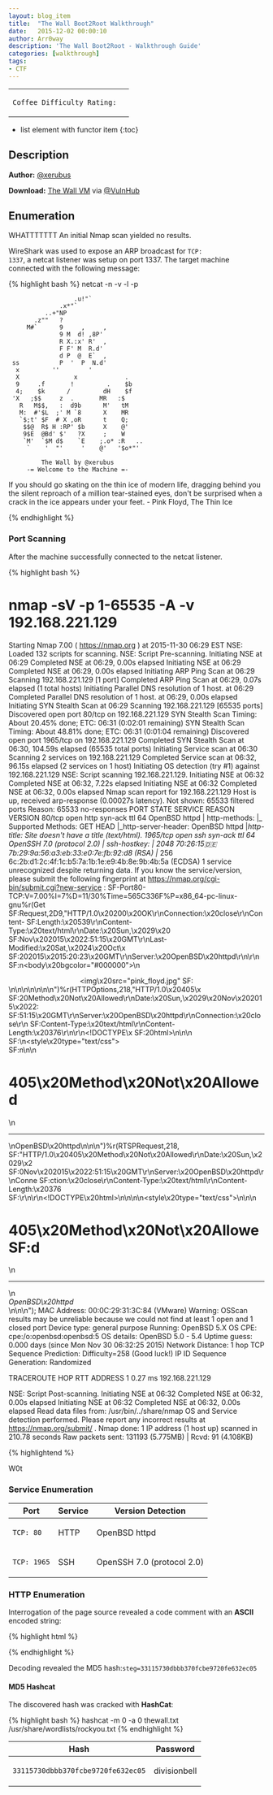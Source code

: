 ```yaml
---
layout: blog_item
title:  "The Wall Boot2Root Walkthrough"
date:   2015-12-02 00:00:10
author: Arr0way
description: 'The Wall Boot2Root - Walkthrough Guide'
categories: [walkthrough]
tags:
- CTF
---
```



<div class="coffee-rating">
<table>
      <tbody>
        <tr>
           <td>
               <p><code>Coffee Difficulty Rating:</code></p>
           </td>
           <td>
               <p><i class="fa fa-coffee"></i><i class="fa fa-coffee"></i><i class="fa fa-coffee"></i><i class="fa fa-coffee"></i></p>
           </td>
        </tr>
      </tbody>
</table>
</div>

* list element with functor item
{:toc}

## Description


**Author:** [@xerubus](https://twitter.com/xerubus)

**Download:** [The Wall VM](https://www.vulnhub.com/entry/the-wall-1,130/) via [@VulnHub](https://twitter.com/VulnHub)

## Enumeration

WHATTTTTTT
An initial Nmap scan yielded no results.

WireShark was used to expose an ARP broadcast for <code>TCP: 1337</code>, a netcat listener was setup on port 1337. The target machine connected with the following message:

{% highlight bash %}
netcat -n -v -l -p

                      .u!"`
                  .x*"`
              ..+"NP
           .z""   ?
         M#`      9     ,     ,
                  9 M  d! ,8P'
                  R X.:x' R'  ,
                  F F' M  R.d'
                  d P  @  E`  ,
     ss           P  '  P  N.d'
      x         ''        '
      X               x             .
      9     .f       !         .    $b
      4;    $k      /         dH    $f
     'X   ;$$     z  .       MR   :$
       R   M$$,   :  d9b      M'   tM
       M:  #'$L  ;' M `8      X    MR
       `$;t' $F  # X ,oR      t    Q;
        $$@  R$ H :RP' $b     X    @'
        9$E  @Bd' $'   ?X     ;    W
        `M'  `$M d$    `E    ;.o* :R   ..
         `    '  "'     '    @'   '$o*"'

             The Wall by @xerubus
         -= Welcome to the Machine =-

If you should go skating on the thin ice of modern life, dragging behind you the silent reproach of a million tear-stained eyes, don't be surprised when a crack in the ice appears under your feet. - Pink Floyd, The Thin Ice

{% endhighlight %}

### Port Scanning

After the machine successfully connected to the netcat listener.

{% highlight bash %}

# nmap -sV -p 1-65535 -A -v 192.168.221.129

Starting Nmap 7.00 ( https://nmap.org ) at 2015-11-30 06:29 EST
NSE: Loaded 132 scripts for scanning.
NSE: Script Pre-scanning.
Initiating NSE at 06:29
Completed NSE at 06:29, 0.00s elapsed
Initiating NSE at 06:29
Completed NSE at 06:29, 0.00s elapsed
Initiating ARP Ping Scan at 06:29
Scanning 192.168.221.129 [1 port]
Completed ARP Ping Scan at 06:29, 0.07s elapsed (1 total hosts)
Initiating Parallel DNS resolution of 1 host. at 06:29
Completed Parallel DNS resolution of 1 host. at 06:29, 0.00s elapsed
Initiating SYN Stealth Scan at 06:29
Scanning 192.168.221.129 [65535 ports]
Discovered open port 80/tcp on 192.168.221.129
SYN Stealth Scan Timing: About 20.45% done; ETC: 06:31 (0:02:01 remaining)
SYN Stealth Scan Timing: About 48.81% done; ETC: 06:31 (0:01:04 remaining)
Discovered open port 1965/tcp on 192.168.221.129
Completed SYN Stealth Scan at 06:30, 104.59s elapsed (65535 total ports)
Initiating Service scan at 06:30
Scanning 2 services on 192.168.221.129
Completed Service scan at 06:32, 96.15s elapsed (2 services on 1 host)
Initiating OS detection (try #1) against 192.168.221.129
NSE: Script scanning 192.168.221.129.
Initiating NSE at 06:32
Completed NSE at 06:32, 7.22s elapsed
Initiating NSE at 06:32
Completed NSE at 06:32, 0.00s elapsed
Nmap scan report for 192.168.221.129
Host is up, received arp-response (0.00027s latency).
Not shown: 65533 filtered ports
Reason: 65533 no-responses
PORT     STATE SERVICE REASON         VERSION
80/tcp   open  http    syn-ack ttl 64 OpenBSD httpd
| http-methods:
|_  Supported Methods: GET HEAD
|_http-server-header: OpenBSD httpd
|_http-title: Site doesn't have a title (text/html).
1965/tcp open  ssh     syn-ack ttl 64 OpenSSH 7.0 (protocol 2.0)
| ssh-hostkey:
|   2048 70:26:15:de:7b:29:9a:56:a3:eb:33:e0:7e:fb:92:d8 (RSA)
|_  256 6c:2b:d1:2c:4f:1c:b5:7a:1b:1e:e9:4b:8e:9b:4b:5a (ECDSA)
1 service unrecognized despite returning data. If you know the service/version, please submit the following fingerprint at https://nmap.org/cgi-bin/submit.cgi?new-service :
SF-Port80-TCP:V=7.00%I=7%D=11/30%Time=565C336F%P=x86_64-pc-linux-gnu%r(Get
SF:Request,2D9,"HTTP/1\.0\x20200\x20OK\r\nConnection:\x20close\r\nContent-
SF:Length:\x20539\r\nContent-Type:\x20text/html\r\nDate:\x20Sun,\x2029\x20
SF:Nov\x202015\x2022:51:15\x20GMT\r\nLast-Modified:\x20Sat,\x2024\x20Oct\x
SF:202015\x2015:20:23\x20GMT\r\nServer:\x20OpenBSD\x20httpd\r\n\r\n<html>\
SF:n<body\x20bgcolor=\"#000000\">\n<center><img\x20src=\"pink_floyd\.jpg\"
SF:</img></center>\n</body>\n</html>\n\n\n<!--If\x20you\x20want\x20to\x20f
SF:ind\x20out\x20what's\x20behind\x20these\x20cold\x20eyes,\x20you'll\x20j
SF:ust\x20have\x20to\x20claw\x20your\x20way\x20through\x20this\x20disguise
SF:\.\x20-\x20Pink\x20Floyd,\x20The\x20Wall\n\nDid\x20you\x20know\?\x20The
SF:\x20Publius\x20Enigma\x20is\x20a\x20mystery\x20surrounding\x20the\x20Di
SF:vision\x20Bell\x20album\.\x20\x20Publius\x20promised\x20an\x20unspecifi
SF:ed\x20reward\x20for\x20solving\x20the\x20\nriddle,\x20and\x20further\x2
SF:0claimed\x20that\x20there\x20was\x20an\x20enigma\x20hidden\x20within\x2
SF:0the\x20artwork\.\n\n737465673d3333313135373330646262623337306663626539
SF:373230666536333265633035-->\n\n")%r(HTTPOptions,218,"HTTP/1\.0\x20405\x
SF:20Method\x20Not\x20Allowed\r\nDate:\x20Sun,\x2029\x20Nov\x202015\x2022:
SF:51:15\x20GMT\r\nServer:\x20OpenBSD\x20httpd\r\nConnection:\x20close\r\n
SF:Content-Type:\x20text/html\r\nContent-Length:\x20376\r\n\r\n<!DOCTYPE\x
SF:20html>\n<html>\n<head>\n<title>405\x20Method\x20Not\x20Allowed</title>
SF:\n<style\x20type=\"text/css\"><!--\nbody\x20{\x20background-color:\x20w
SF:hite;\x20color:\x20black;\x20font-family:\x20'Comic\x20Sans\x20MS',\x20
SF:'Chalkboard\x20SE',\x20'Comic\x20Neue',\x20sans-serif;\x20}\nhr\x20{\x2
SF:0border:\x200;\x20border-bottom:\x201px\x20dashed;\x20}\n\n--></style>\
SF:n</head>\n<body>\n<h1>405\x20Method\x20Not\x20Allowed</h1>\n<hr>\n<addr
SF:ess>OpenBSD\x20httpd</address>\n</body>\n</html>\n")%r(RTSPRequest,218,
SF:"HTTP/1\.0\x20405\x20Method\x20Not\x20Allowed\r\nDate:\x20Sun,\x2029\x2
SF:0Nov\x202015\x2022:51:15\x20GMT\r\nServer:\x20OpenBSD\x20httpd\r\nConne
SF:ction:\x20close\r\nContent-Type:\x20text/html\r\nContent-Length:\x20376
SF:\r\n\r\n<!DOCTYPE\x20html>\n<html>\n<head>\n<title>405\x20Method\x20Not
SF:\x20Allowed</title>\n<style\x20type=\"text/css\"><!--\nbody\x20{\x20bac
SF:kground-color:\x20white;\x20color:\x20black;\x20font-family:\x20'Comic\
SF:x20Sans\x20MS',\x20'Chalkboard\x20SE',\x20'Comic\x20Neue',\x20sans-seri
SF:f;\x20}\nhr\x20{\x20border:\x200;\x20border-bottom:\x201px\x20dashed;\x
SF:20}\n\n--></style>\n</head>\n<body>\n<h1>405\x20Method\x20Not\x20Allowe
SF:d</h1>\n<hr>\n<address>OpenBSD\x20httpd</address>\n</body>\n</html>\n");
MAC Address: 00:0C:29:31:3C:84 (VMware)
Warning: OSScan results may be unreliable because we could not find at least 1 open and 1 closed port
Device type: general purpose
Running: OpenBSD 5.X
OS CPE: cpe:/o:openbsd:openbsd:5
OS details: OpenBSD 5.0 - 5.4
Uptime guess: 0.000 days (since Mon Nov 30 06:32:25 2015)
Network Distance: 1 hop
TCP Sequence Prediction: Difficulty=258 (Good luck!)
IP ID Sequence Generation: Randomized

TRACEROUTE
HOP RTT     ADDRESS
1   0.27 ms 192.168.221.129

NSE: Script Post-scanning.
Initiating NSE at 06:32
Completed NSE at 06:32, 0.00s elapsed
Initiating NSE at 06:32
Completed NSE at 06:32, 0.00s elapsed
Read data files from: /usr/bin/../share/nmap
OS and Service detection performed. Please report any incorrect results at https://nmap.org/submit/ .
Nmap done: 1 IP address (1 host up) scanned in 210.78 seconds
           Raw packets sent: 131193 (5.775MB) | Rcvd: 91 (4.108KB)

{% highlightend %}

W0t

### Service Enumeration

<div class="mobile-side-scroller">
<table>
  <thead>
    <tr>
      <th>Port</th>
      <th>Service</th>
      <th>Version Detection</th>
    </tr>
  </thead>
      <tbody>
        <tr>
           <td>
               <pc><p><code>TCP: 80</code></p></pc>
           </td>
           <td>
               <pc><p>HTTP</p></pc>
           </td>
           <td>
               <pc><p>OpenBSD httpd</p></pc>
           </td>
        </tr>
        <tr>
           <td>
               <pc><p><code>TCP: 1965</code></p></pc>
           </td>
           <td>
              <pc><p>SSH</p></pc>
           </td>
           <td>
               <pc><p>OpenSSH 7.0 (protocol 2.0)</p></pc>
           </td>
        </tr>
      </tbody>

</table>
</div>

### HTTP Enumeration

Interrogation of the page source revealed a code comment with an **ASCII** encoded string:

{% highlight html %}
<!--If you want to find out what's behind these cold eyes, you'll just have to claw your way through this disguise. - Pink Floyd, The Wall

Did you know? The Publius Enigma is a mystery surrounding the Division Bell album.  Publius promised an unspecified reward for solving the
riddle, and further claimed that there was an enigma hidden within the artwork.

737465673d3333313135373330646262623337306663626539373230666536333265633035-->
{% endhighlight %}

Decoding revealed the MD5 hash:<code>steg=33115730dbbb370fcbe9720fe632ec05</code>

#### MD5 Hashcat

The discovered hash was cracked with **HashCat**:

{% highlight bash %}
hashcat -m 0 -a 0 thewall.txt /usr/share/wordlists/rockyou.txt
{% endhighlight %}

<div class="mobile-side-scroller">
<table>
  <thead>
    <tr>
      <th>Hash</th>
      <th>Password</th>
    </tr>
  </thead>
      <tbody>
        <tr>
           <td>
               <pc><p><code>33115730dbbb370fcbe9720fe632ec05</code></p></pc>
           </td>
           <td>
               <pc><p>divisionbell</p></pc>
           </td>
        </tr>
      </tbody>

</table>
</div>

